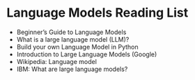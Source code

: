 # Language Models Reading List
* Beginner’s Guide to Language Models
* What is a large language model (LLM)?
* Build your own Language Model in Python
* Introduction to Large Language Models (Google)
* Wikipedia: Language model
* IBM: What are large language models?
